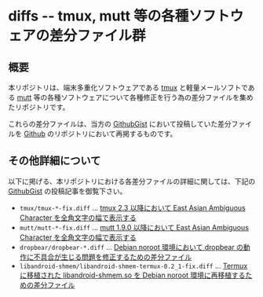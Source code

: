 # diffs -- tmux, mutt 等の各種ソフトウェアの差分ファイル群

## 概要

本リポジトリは、端末多重化ソフトウェアである [tmux][TMUX] と軽量メールソフトである [mutt][MUTT] 等の各種ソフトウェアについて各種修正を行う為の差分ファイルを集めたリポジトリです。

これらの差分ファイルは、当方の [GithubGist][GIST] において投稿していた差分ファイルを [Github][GITH] のリポジトリにおいて再掲するものです。

## その他詳細について

以下に掲げる、本リポジトリにおける各差分ファイルの詳細に関しては、下記の [GithubGist][GIST] の投稿記事を御覧下さい。

- ```tmux/tmux-*-fix.diff``` … [tmux 2.3 以降において East Asian Ambiguous Character を全角文字の幅で表示する][GST1]
- ```mutt/mutt-*-fix.diff``` … [mutt 1.9.0 以降において East Asian Ambiguous Character を全角文字の幅で表示する ][GST2]
- ```dropbear/dropbear-*.diff``` … [Debian noroot 環境において dropbear の動作に不具合が生じる問題を修正するための差分ファイル][GST3]
- ```libandroid-shmem/libandroid-shmem-termux-0.2_1-fix.diff``` … [Termux に移植された libandroid-shmem.so を Debian noroot 環境に再移植するための差分ファイル][GST4]

<!-- 外部リンク一覧 -->


[TMUX]:https://tmux.github.io/
[MUTT]:https://www.mutt.org/
[GITH]:https://github.com/z80oolong/
[GIST]:https://gist.github.com/z80oolong/
[GST1]:https://gist.github.com/z80oolong/e65baf0d590f62fab8f4f7c358cbcc34
[GST2]:https://gist.github.com/z80oolong/606a36ba7d1b456e60b30db17fdc8c54
[GST3]:https://gist.github.com/z80oolong/3e353bd8f0b44f415880d047b4dad4af
[GST4]:https://gist.github.com/z80oolong/247dbbb0a7d83a1dea98de2939327432
